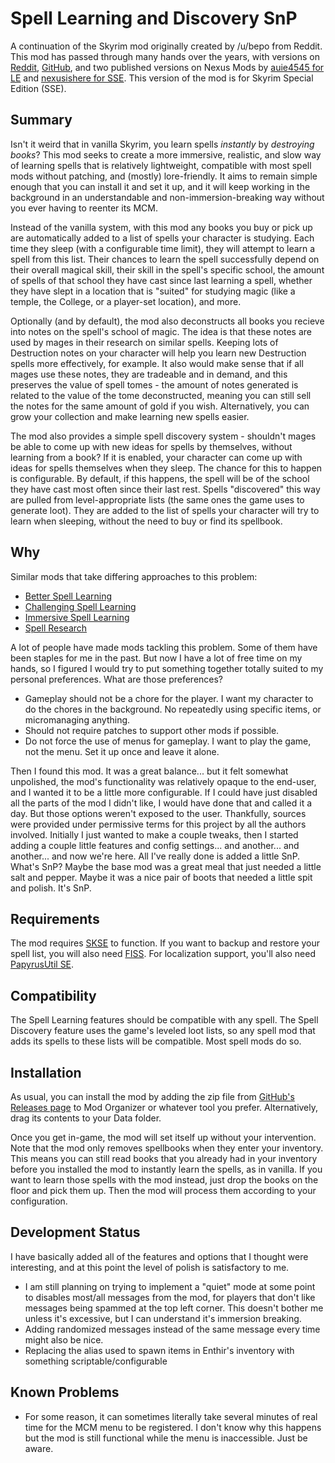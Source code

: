 Spell Learning and Discovery SnP
=========================

A continuation of the Skyrim mod originally created by /u/bepo from Reddit. This mod has passed through many hands over the years, with versions on [Reddit](https://www.reddit.com/r/skyrimmods/comments/58lovp/please_adopt_my_mod_spell_learning/), [GitHub](https://github.com/ttrebuchon/Skyrim_Spell_Learning), and two published versions on Nexus Mods by [auie4545 for LE](https://www.nexusmods.com/skyrim/mods/87495) and [nexusishere for SSE](https://www.nexusmods.com/skyrimspecialedition/mods/17446). This version of the mod is for Skyrim Special Edition (SSE).

Summary
-------

Isn't it weird that in vanilla Skyrim, you learn spells *instantly* by *destroying books*? This mod seeks to create a more immersive, realistic, and slow way of learning spells that is relatively lightweight, compatible with most spell mods without patching, and (mostly) lore-friendly. It aims to remain simple enough that you can install it and set it up, and it will keep working in the background in an understandable and non-immersion-breaking way without you ever having to reenter its MCM.

Instead of the vanilla system, with this mod any books you buy or pick up are automatically added to a list of spells your character is studying. Each time they sleep (with a configurable time limit), they will attempt to learn a spell from this list. Their chances to learn the spell successfully depend on their overall magical skill, their skill in the spell's specific school, the amount of spells of that school they have cast since last learning a spell, whether they have slept in a location that is "suited" for studying magic (like a temple, the College, or a player-set location), and more.

Optionally (and by default), the mod also deconstructs all books you recieve into notes on the spell's school of magic. The idea is that these notes are used by mages in their research on similar spells. Keeping lots of Destruction notes on your character will help you learn new Destruction spells more effectively, for example. It also would make sense that if all mages use these notes, they are tradeable and in demand, and this preserves the value of spell tomes - the amount of notes generated is related to the value of the tome deconstructed, meaning you can still sell the notes for the same amount of gold if you wish. Alternatively, you can grow your collection and make learning new spells easier.

The mod also provides a simple spell discovery system - shouldn't mages be able to come up with new ideas for spells by themselves, without learning from a book? If it is enabled, your character can come up with ideas for spells themselves when they sleep. The chance for this to happen is configurable. By default, if this happens, the spell will be of the school they have cast most often since their last rest. Spells "discovered" this way are pulled from level-appropriate lists (the same ones the game uses to generate loot). They are added to the list of spells your character will try to learn when sleeping, without the need to buy or find its spellbook.

Why
-------------

Similar mods that take differing approaches to this problem:

* [Better Spell Learning](https://www.nexusmods.com/skyrimspecialedition/mods/4924)
* [Challenging Spell Learning](https://www.nexusmods.com/skyrimspecialedition/mods/20521)
* [Immersive Spell Learning](https://www.nexusmods.com/skyrimspecialedition/mods/33375)
* [Spell Research](https://www.nexusmods.com/skyrimspecialedition/mods/20983)

A lot of people have made mods tackling this problem. Some of them have been staples for me in the past. But now I have a lot of free time on my hands, so I figured I would try to put something together totally suited to my personal preferences. What are those preferences?

* Gameplay should not be a chore for the player. I want my character to do the chores in the background. No repeatedly using specific items, or micromanaging anything.
* Should not require patches to support other mods if possible.
* Do not force the use of menus for gameplay. I want to play the game, not the menu. Set it up once and leave it alone.

Then I found this mod. It was a great balance... but it felt somewhat unpolished, the mod's functionality was relatively opaque to the end-user, and I wanted it to be a little more configurable. If I could have just disabled all the parts of the mod I didn't like, I would have done that and called it a day. But those options weren't exposed to the user. Thankfully, sources were provided under permissive terms for this project by all the authors involved. Initially I just wanted to make a couple tweaks, then I started adding a couple little features and config settings... and another... and another... and now we're here. All I've really done is added a little SnP. What's SnP? Maybe the base mod was a great meal that just needed a little salt and pepper. Maybe it was a nice pair of boots that needed a little spit and polish. It's SnP.

Requirements
------------

The mod requires [SKSE](https://skse.silverlock.org/) to function. If you want to backup and restore your spell list, you will also need [FISS](https://www.nexusmods.com/skyrimspecialedition/mods/13956). For localization support, you'll also need [PapyrusUtil SE](https://www.nexusmods.com/skyrimspecialedition/mods/13048).

Compatibility
-------------

The Spell Learning features should be compatible with any spell. The Spell Discovery feature uses the game's leveled loot lists, so any spell mod that adds its spells to these lists will be compatible. Most spell mods do so.

Installation
-------------

As usual, you can install the mod by adding the zip file from [GitHub's Releases page](https://github.com/mlim15/Skyrim_Spell_Learning/releases) to Mod Organizer or whatever tool you prefer. Alternatively, drag its contents to your Data folder.

Once you get in-game, the mod will set itself up without your intervention. Note that the mod only removes spellbooks when they enter your inventory. This means you can still read books that you already had in your inventory before you installed the mod to instantly learn the spells, as in vanilla. If you want to learn those spells with the mod instead, just drop the books on the floor and pick them up. Then the mod will process them according to your configuration.

Development Status
----------

I have basically added all of the features and options that I thought were interesting, and at this point the level of polish is satisfactory to me.

* I am still planning on trying to implement a "quiet" mode at some point to disables most/all messages from the mod, for players that don't like messages being spammed at the top left corner. This doesn't bother me unless it's excessive, but I can understand it's immersion breaking.
* Adding randomized messages instead of the same message every time might also be nice.
* Replacing the alias used to spawn items in Enthir's inventory with something scriptable/configurable

Known Problems
----------

* For some reason, it can sometimes literally take several minutes of real time for the MCM menu to be registered. I don't know why this happens but the mod is still functional while the menu is inaccessible. Just be aware.
